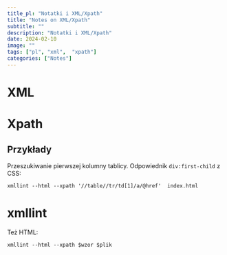 ```yaml
---
title_pl: "Notatki i XML/Xpath"
title: "Notes on XML/Xpath"
subtitle: ""
description: "Notatki i XML/Xpath"
date: 2024-02-10
image: ""
tags: ["pl", "xml",  "xpath"]
categories: ["Notes"]
---
```


# XML

<!-- TODO 10/02/20 psacawa: finish this -->

# Xpath

## Przykłady

Przeszukiwanie pierwszej kolumny tablicy. Odpowiednik `div:first-child` z CSS:

```
xmllint --html --xpath '//table//tr/td[1]/a/@href'  index.html
```

# xmllint

Też HTML:

```
xmllint --html --xpath $wzor $plik
```
